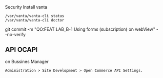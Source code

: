 
Security
Install vanta

	/var/vanta/vanta-cli status
	/var/vanta/vanta-cli doctor



git commit -m "QO:FEAT LAB_B-1 Using forms (subscription) on webView" --no-verify


## API OCAPI

on Bussines Manager

	Administration > Site Development > Open Commerce API Settings.